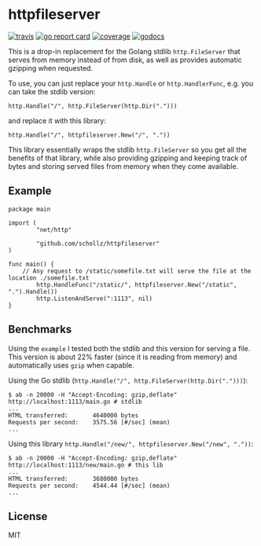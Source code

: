 # httpfileserver

[![travis](https://travis-ci.org/schollz/httpfileserver.svg?branch=master)](https://travis-ci.org/schollz/httpfileserver) 
[![go report card](https://goreportcard.com/badge/github.com/schollz/httpfileserver)](https://goreportcard.com/report/github.com/schollz/httpfileserver) 
[![coverage](https://img.shields.io/badge/coverage-87%25-brightgreen.svg)](https://gocover.io/github.com/schollz/httpfileserver)
[![godocs](https://godoc.org/github.com/schollz/httpfileserver?status.svg)](https://godoc.org/github.com/schollz/httpfileserver) 


This is a drop-in replacement for the Golang stdlib `http.FileServer` that serves from memory instead of from disk, as well as provides automatic gzipping when requested.

To use, you can just replace your `http.Handle` or `http.HandlerFunc`, e.g. you can take the stdlib version:

	http.Handle("/", http.FileServer(http.Dir(".")))

and replace it with this library:

	http.Handle("/", httpfileserver.New("/", "."))

This library essentially wraps the stdlib `http.FileServer` so you get all the benefits of that library, while also providing gzipping and keeping track of bytes and storing served files from memory when they come available.

## Example


```golang
package main

import (
        "net/http"

        "github.com/schollz/httpfileserver"
)

func main() {
	// Any request to /static/somefile.txt will serve the file at the location ./somefile.txt
        http.HandleFunc("/static/", httpfileserver.New("/static", ".").Handle())
        http.ListenAndServe(":1113", nil)
}
```

## Benchmarks

Using the `example` I tested both the stdlib and this version for serving a file. This version is about 22% faster (since it is reading from memory) and automatically uses `gzip` when capable.

Using the Go stdlib (`http.Handle("/", http.FileServer(http.Dir(".")))`):

```
$ ab -n 20000 -H "Accept-Encoding: gzip,deflate" http://localhost:1113/main.go # stdlib
...
HTML transferred:       4640000 bytes
Requests per second:    3575.56 [#/sec] (mean)
...
```

Using this library `http.Handle("/new/", httpfileserver.New("/new", "."))`:

```
$ ab -n 20000 -H "Accept-Encoding: gzip,deflate" http://localhost:1113/new/main.go # this lib
...
HTML transferred:       3680000 bytes
Requests per second:    4544.44 [#/sec] (mean)
...
```

## License

MIT
